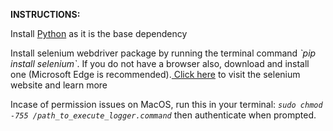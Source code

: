 <b>INSTRUCTIONS:</b>
<p> Install <a href='https://www.python.org/downloads/'>Python</a> as it is the base dependency </p>
<p> Install selenium webdriver package by running the terminal command <i>`pip install selenium`</i>. If you do not have a browser also, download and install one (Microsoft Edge is recommended).<a href='https://www.selenium.dev/documentation/webdriver/getting_started/install_drivers/'> Click here</a> to visit the selenium website and learn more</p>

Incase of permission issues on MacOS, run this in your terminal: <i>`sudo chmod -755 /path_to_execute_logger.command`</i> then authenticate when prompted.
